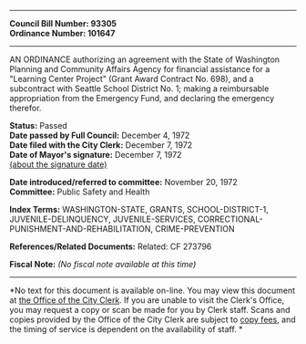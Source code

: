 * * * * *  
  
**Council Bill Number: [](#h0)[](#h2)93305**   
**Ordinance Number: 101647**  
  
* * * * *  
  
AN ORDINANCE authorizing an agreement with the State of Washington Planning and Community Affairs Agency for financial assistance for a "Learning Center Project" (Grant Award Contract No. 698), and a subcontract with Seattle School District No. 1; making a reimbursable appropriation from the Emergency Fund, and declaring the emergency therefor.  
  
**Status:** Passed   
**Date passed by Full Council:** December 4, 1972   
**Date filed with the City Clerk:** December 7, 1972   
**Date of Mayor's signature:** December 7, 1972   
[(about the signature date)](/~public/approvaldate.htm)   
  
  
**Date introduced/referred to committee:** November 20, 1972   
**Committee:** Public Safety and Health   
  
**Index Terms:** WASHINGTON-STATE, GRANTS, SCHOOL-DISTRICT-1, JUVENILE-DELINQUENCY, JUVENILE-SERVICES, CORRECTIONAL-PUNISHMENT-AND-REHABILITATION, CRIME-PREVENTION  
  
**References/Related Documents:** Related: CF 273796  
  
**Fiscal Note:** *(No fiscal note available at this time)*  
  
* * * * *  
  
*No text for this document is available on-line. You may view this document at [the Office of the City Clerk](http://www.seattle.gov/leg/clerk/contactUs.htm). If you are unable to visit the Clerk's Office, you may request a copy or scan be made for you by Clerk staff. Scans and copies provided by the Office of the City Clerk are subject to [copy fees](http://clerk.seattle.gov/~public/clerkfees.htm), and the timing of service is dependent on the availability of staff. *  
  
  
